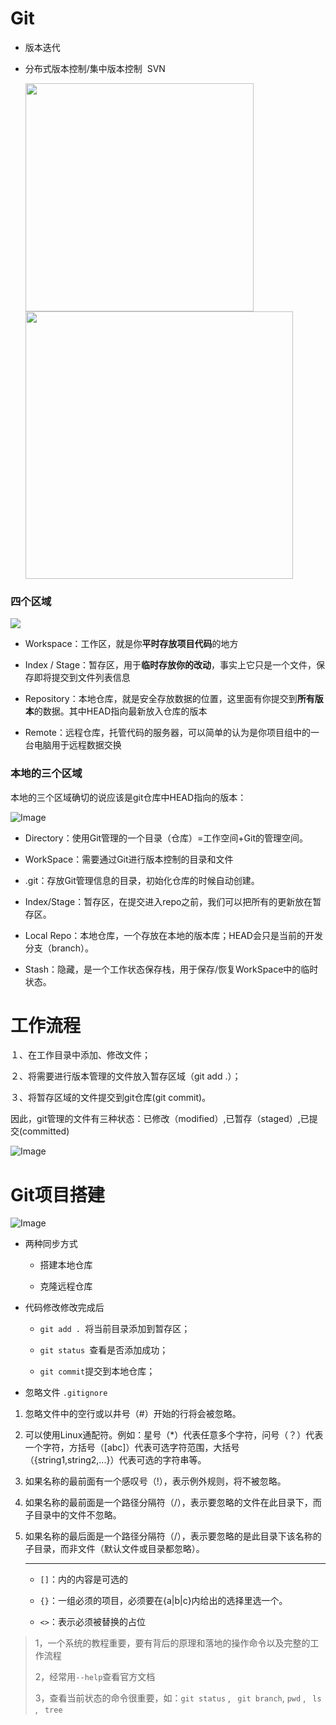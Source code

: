 # Git

- 版本迭代

- 分布式版本控制/集中版本控制  SVN
  
  <img title="" src="file:///C:/Users/ryin/AppData/Roaming/marktext/images/2023-03-30-10-00-07-image.png" alt="" width="365"><img title="" src="file:///C:/Users/ryin/AppData/Roaming/marktext/images/2023-03-30-10-00-44-image.png" alt="" width="428">

### 四个区域

![](C:\Users\ryin\AppData\Roaming\marktext\images\2023-03-30-09-58-52-image.png)

- Workspace：工作区，就是你**平时存放项目代码**的地方

- Index / Stage：暂存区，用于**临时存放你的改动**，事实上它只是一个文件，保存即将提交到文件列表信息

- Repository：本地仓库，就是安全存放数据的位置，这里面有你提交到**所有版本**的数据。其中HEAD指向最新放入仓库的版本

- Remote：远程仓库，托管代码的服务器，可以简单的认为是你项目组中的一台电脑用于远程数据交换

### 本地的三个区域

本地的三个区域确切的说应该是git仓库中HEAD指向的版本：

![Image](https://mmbiz.qpic.cn/mmbiz_png/uJDAUKrGC7Ksu8UlITwMlbX3kMGtZ9p0icz6X2aibIgUWzHxtwX8kicPCKpDrsiaPzZk04OlI2bzlydzicBuXTJvLEQ/640?wx_fmt=png&wxfrom=5&wx_lazy=1&wx_co=1)

- Directory：使用Git管理的一个目录（仓库）=工作空间+Git的管理空间。

- WorkSpace：需要通过Git进行版本控制的目录和文件

- .git：存放Git管理信息的目录，初始化仓库的时候自动创建。

- Index/Stage：暂存区，在提交进入repo之前，我们可以把所有的更新放在暂存区。

- Local Repo：本地仓库，一个存放在本地的版本库；HEAD会只是当前的开发分支（branch）。

- Stash：隐藏，是一个工作状态保存栈，用于保存/恢复WorkSpace中的临时状态。

# 工作流程

１、在工作目录中添加、修改文件；

２、将需要进行版本管理的文件放入暂存区域（git add .）；

３、将暂存区域的文件提交到git仓库(git commit)。

因此，git管理的文件有三种状态：已修改（modified）,已暂存（staged）,已提交(committed)

![Image](https://mmbiz.qpic.cn/mmbiz_png/uJDAUKrGC7Ksu8UlITwMlbX3kMGtZ9p09iaOhl0dACfLrMwNbDzucGQ30s3HnsiaczfcR6dC9OehicuwibKuHjRlzg/640?wx_fmt=png&wxfrom=5&wx_lazy=1&wx_co=1)

# Git项目搭建

![Image](https://mmbiz.qpic.cn/mmbiz_png/uJDAUKrGC7Ksu8UlITwMlbX3kMGtZ9p0AII6YVooUzibpibzJnoOHHXUsL3f9DqA4horUibfcpEZ88Oyf2gQQNR6w/640?wx_fmt=png&wxfrom=5&wx_lazy=1&wx_co=1)

- 两种同步方式
  
  - 搭建本地仓库
  
  - 克隆远程仓库

- 代码修改修改完成后
  
  - `git add . `将当前目录添加到暂存区；
  
  - `git status `查看是否添加成功；
  
  - ` git commit `提交到本地仓库；

- 忽略文件 `.gitignore`
1. 忽略文件中的空行或以井号（#）开始的行将会被忽略。

2. 可以使用Linux通配符。例如：星号（*）代表任意多个字符，问号（？）代表一个字符，方括号（[abc]）代表可选字符范围，大括号（{string1,string2,...}）代表可选的字符串等。

3. 如果名称的最前面有一个感叹号（!），表示例外规则，将不被忽略。

4. 如果名称的最前面是一个路径分隔符（/），表示要忽略的文件在此目录下，而子目录中的文件不忽略。

5. 如果名称的最后面是一个路径分隔符（/），表示要忽略的是此目录下该名称的子目录，而非文件（默认文件或目录都忽略）。
   
   ---
   
   - `[]`：内的内容是可选的
   
   - `{}`：一组必须的项目，必须要在{a|b|c}内给出的选择里选一个。
   
   - `<>`：表示必须被替换的占位

> 1，一个系统的教程重要，要有背后的原理和落地的操作命令以及完整的工作流程
> 
> 2，经常用`--help`查看官方文档
> 
> 3，查看当前状态的命令很重要，如：`git status` , ` git branch`, `pwd` , ` ls` , ` tree`
